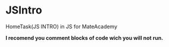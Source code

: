 # JSIntro
HomeTask(JS INTRO) in JS for MateAcademy

**I recomend you comment blocks of code wich you will not run.**
